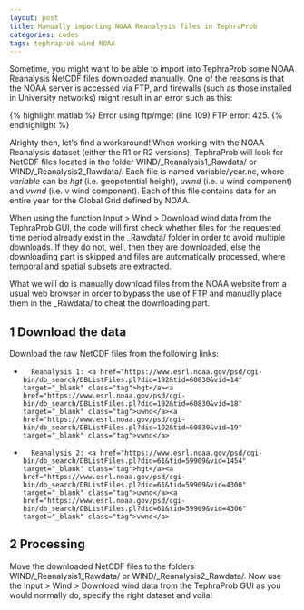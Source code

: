 ```yaml
---
layout: post
title: Manually importing NOAA Reanalysis files in TephraProb
categories: codes
tags: tephraprob wind NOAA
---
```


Sometime, you might want to be able to import into TephraProb some NOAA Reanalysis NetCDF files downloaded manually. One of the reasons is that the NOAA server is accessed via FTP, and firewalls (such as those installed in University networks) might result in an error such as this:

{% highlight matlab %}
Error using ftp/mget (line 109)
FTP error: 425.
{% endhighlight %}

Alrighty then, let's find a workaround! When working with the NOAA Reanalysis dataset (either the R1 or R2 versions), TephraProb will look for NetCDF files located in the folder <pth>WIND/_Reanalysis1_Rawdata/</pth> or <pth>WIND/_Reanalysis2_Rawdata/</pth>. Each file is named <pth>variable/year.nc</pth>, where *variable* can be <var>hgt</var> (i.e. geopotential height), <var>uwnd</var> (i.e. u wind component) and <var>vwnd</var> (i.e. v wind component). Each of this file contains data for an entire year for the Global Grid defined by NOAA. 

When using the function <cmd>Input > Wind > Download</cmd> wind data from the TephraProb GUI, the code will first check whether files for the requested time period already exist in the <pth>_Rawdata/</pth> folder in order to avoid multiple downloads. If they do not, well, then they are downloaded, else the downloading part is skipped and files are automatically processed, where temporal and spatial subsets are extracted. 

What we will do is manually download files from the NOAA website from a usual web browser in order to bypass the use of FTP and manually place them in the <pth>_Rawdata/</pth> to cheat the downloading part.

## 1 Download the data
Download the raw NetCDF files from the following links:
*		Reanalysis 1: <a href="https://www.esrl.noaa.gov/psd/cgi-bin/db_search/DBListFiles.pl?did=192&tid=60830&vid=14" target="_blank" class="tag">hgt</a><a href="https://www.esrl.noaa.gov/psd/cgi-bin/db_search/DBListFiles.pl?did=192&tid=60830&vid=18" target="_blank" class="tag">uwnd</a><a href="https://www.esrl.noaa.gov/psd/cgi-bin/db_search/DBListFiles.pl?did=192&tid=60830&vid=19" target="_blank" class="tag">vwnd</a>
*		Reanalysis 2: <a href="https://www.esrl.noaa.gov/psd/cgi-bin/db_search/DBListFiles.pl?did=61&tid=59909&vid=1454" target="_blank" class="tag">hgt</a><a href="https://www.esrl.noaa.gov/psd/cgi-bin/db_search/DBListFiles.pl?did=61&tid=59909&vid=4300" target="_blank" class="tag">uwnd</a><a href="https://www.esrl.noaa.gov/psd/cgi-bin/db_search/DBListFiles.pl?did=61&tid=59909&vid=4306" target="_blank" class="tag">vwnd</a>


## 2 Processing
Move the downloaded NetCDF files to the folders <pth>WIND/_Reanalysis1_Rawdata/</pth> or <pth>WIND/_Reanalysis2_Rawdata/</pth>. Now use the <cmd>Input > Wind > Download wind data</cmd> from the TephraProb GUI as you would normally do, specify the right dataset and voila!